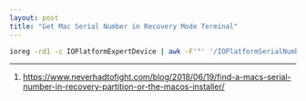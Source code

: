 ```yaml
---
layout: post
title: "Get Mac Serial Number in Recovery Mode Terminal"
---
```


```bash
ioreg -rd1 -c IOPlatformExpertDevice | awk -F'"' '/IOPlatformSerialNumber/{print $4}'
```

---
1. <https://www.neverhadtofight.com/blog/2018/06/19/find-a-macs-serial-number-in-recovery-partition-or-the-macos-installer/>

